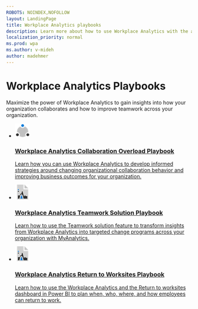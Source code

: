 ```yaml
---
ROBOTS: NOINDEX,NOFOLLOW
layout: LandingPage
title: Workplace Analytics playbooks
description: Learn more about how to use Workplace Analytics with the available playbooks
localization_priority: normal 
ms.prod: wpa
ms.author: v-mideh
author: madehmer
---
```

# Workplace Analytics Playbooks

Maximize the power of Workplace Analytics to gain insights into how your organization collaborates and how to improve teamwork across your organization.

<ul class="cardsM panelContent singlePanelContent cols cols2">
    <li>
        <a href="https://docs.microsoft.com/workplace-analytics/tutorials/Collaboration-overload-playbook.pdf">
        <div class="cardSize">
            <div class="cardPadding">
                <div class="card">
                    <div class="cardImageOuter">
                        <div class="cardImage">
                            <img src="../Images/icon-collaboration.png" alt="" />
                        </div>
                    </div>
                    <div class="cardText">
                        <h3>Workplace Analytics Collaboration Overload Playbook</h3>
                        <p>Learn how you can use Workplace Analytics to develop informed strategies around changing organizational collaboration behavior and improving business outcomes for your organization.</p>
                    </div>
                </div>
            </div>
        </div>
        </a>
    </li>
    <li>
        <a href="https://docs.microsoft.com/workplace-analytics/tutorials/Teamwork-solution-playbook.pdf">
        <div class="cardSize">
            <div class="cardPadding">
                <div class="card">
                    <div class="cardImageOuter">
                        <div class="cardImage">
                            <img src="../Images/icon-analytics.png" alt="" />
                        </div>
                    </div>
                    <div class="cardText">
                        <h3>Workplace Analytics Teamwork Solution Playbook</h3>
                        <p>Learn how to use the Teamwork solution feature to transform insights from Workplace Analytics into targeted change programs across your organization with MyAnalytics. </p>
                    </div>
                </div>
            </div>
        </div>
        </a>
    </li>
    <li>
        <a href="https://docs.microsoft.com/workplace-analytics/tutorials/Return-to-worksites-playbook.pdf">
        <div class="cardSize">
            <div class="cardPadding">
                <div class="card">
                    <div class="cardImageOuter">
                        <div class="cardImage">
                            <img src="../Images/icon-analytics.png" alt="" />
                        </div>
                    </div>
                    <div class="cardText">
                        <h3>Workplace Analytics Return to Worksites Playbook</h3>
                        <p>Learn how to use the Workplace Analytics and the Return to worksites dashboard in Power BI to plan when, who, where, and how employees can return to work.</p>
                    </div>
                </div>
            </div>
        </div>
        </a>
    </li>
